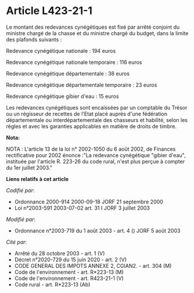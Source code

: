 # Article L423-21-1

Le montant des redevances cynégétiques est fixé par arrêté conjoint du ministre chargé de la chasse et du ministre chargé du
budget, dans la limite des plafonds suivants :

Redevance cynégétique nationale : 194 euros

Redevance cynégétique nationale temporaire : 116 euros

Redevance cynégétique départementale : 38 euros

Redevance cynégétique départementale temporaire : 23 euros

Redevance cynégétique gibier d'eau : 15 euros

Les redevances cynégétiques sont encaissées par un comptable du Trésor ou un régisseur de recettes de l'Etat placé auprès
d'une fédération départementale ou interdépartementale des chasseurs et habilité, selon les règles et avec les garanties
applicables en matière de droits de timbre.

**Nota:**

NOTA : L'article 13 de la loi n° 2002-1050 du 6 août 2002, de Finances rectificative pour 2002 énonce :"La redevance
cynégétique "gibier d'eau", instituée par l'article R. 223-26 du code rural, n'est plus perçue à compter du 1er juillet
2003."

**Liens relatifs à cet article**

_Codifié par_:

  - Ordonnance 2000-914 2000-09-18 JORF 21 septembre 2000
  - Loi n°2003-591 2003-07-02 art. 31 I JORF 3 juillet 2003

_Modifié par_:

  - Ordonnance n°2003-719 du 1 août 2003 - art. 4 () JORF 5 août 2003

_Cité par_:

  - Arrêté du 28 octobre 2003 - art. 1 (V)
  - Décret n°2020-729 du 15 juin 2020 - art. 2 (V)
  - CODE GENERAL DES IMPOTS ANNEXE 2, CGIAN2. - art. 304 (M)
  - Code de l'environnement - art. R*223-13 (M)
  - Code de l'environnement - art. R423-21-1 (V)
  - Code rural - art. R*223-13 (Ab)
